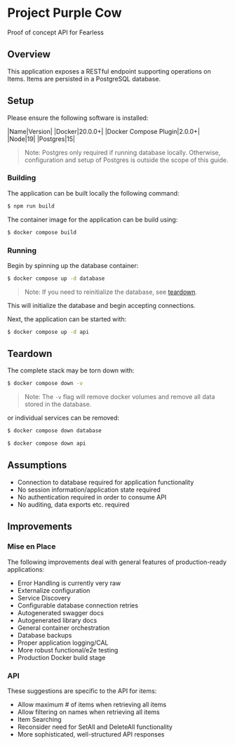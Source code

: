 # Project Purple Cow

Proof of concept API for Fearless

## Overview

This application exposes a RESTful endpoint supporting operations on Items. Items are
persisted in a PostgreSQL database.

## Setup

Please ensure the following software is installed:

|Name|Version|
|Docker|20.0.0+|
|Docker Compose Plugin|2.0.0+|
|Node|19|
|Postgres|15|

> Note: Postgres only required if running database locally.
> Otherwise, configuration and setup of Postgres is outside the scope of this guide.

### Building

The application can be built locally the following command:

```bash
$ npm run build
```

The container image for the application can be build using:

```bash
$ docker compose build
```

### Running

Begin by spinning up the database container:

```bash
$ docker compose up -d database
```

> Note: If you need to reinitialize the database, see [teardown](#teardown).

This will initialize the database and begin accepting connections.

Next, the application can be started with:

```bash
$ docker compose up -d api
```

## Teardown

The complete stack may be torn down with:

```bash
$ docker compose down -v
```

> Note: The `-v` flag will remove docker volumes and remove all data stored in
> the database.

or individual services can be removed:

```bash
$ docker compose down database

$ docker compose down api
```

## Assumptions

- Connection to database required for application functionality
- No session information/application state required
- No authentication required in order to consume API
- No auditing, data exports etc. required

## Improvements

### Mise en Place

The following improvements deal with general features of production-ready applications:

- Error Handling is currently very raw
- Externalize configuration
- Service Discovery
- Configurable database connection retries
- Autogenerated swagger docs
- Autogenerated library docs
- General container orchestration
- Database backups
- Proper application logging/CAL
- More robust functional/e2e testing
- Production Docker build stage

### API

These suggestions are specific to the API for items:

- Allow maximum # of items when retrieving all items
- Allow filtering on names when retrieving all items
- Item Searching
- Reconsider need for SetAll and DeleteAll functionality
- More sophisticated, well-structured API responses
